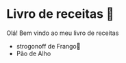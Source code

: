 # Livro de receitas :cookie:

Olá! Bem vindo ao meu livro de receitas

- strogonoff de Frango:baby_chick:
- Pão de Alho
